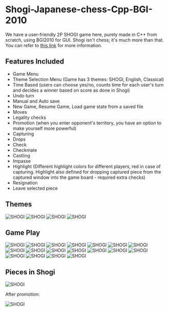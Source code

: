 # Shogi-Japanese-chess-Cpp-BGI-2010

We have a user-friendly 2P SHOGI game here, purely made in C++ from scratch, using BGI2010 for GUI. Shogi isn't chess; it's much more than that. You can refer to [this link](https://en.wikipedia.org/wiki/Shogi) for more information.

## Features Included

- Game Menu
- Theme Selection Menu (Game has 3 themes: SHOGI, English, Classical)
- Time Based (users can choose yes/no, counts time for each user's turn and decides a winner based on score as done in Shogi)
- Undo turn
- Manual and Auto save
- New Game, Resume Game, Load game state from a saved file
- Moves
- Legality checks
- Promotion (when you enter opponent's territory, you have an option to make yourself more powerful)
- Capturing
- Drops
- Check
- Checkmate
- Castling
- Impasse
- Highlight (Different highlight colors for different players, red in case of capturing. Highlight also defined for dropping captured piece from the captured window into the game board - required extra checks)
- Resignation
- Leave selected piece

## Themes

![SHOGI](img/Shogi1.jpg)
![SHOGI](img/Shogi13.jpg)
![SHOGI](img/Shogi15.jpg)
![SHOGI](img/Shogi17.jpg)

## Game Play

![SHOGI](img/Shogi1.jpg)
![SHOGI](img/Shogi2.jpg)
![SHOGI](img/Shogi3.jpg)
![SHOGI](img/Shogi4.jpg)
![SHOGI](img/Shogi5.jpg)
![SHOGI](img/Shogi6.jpg)
![SHOGI](img/Shogi7.jpg)
![SHOGI](img/Shogi8.jpg)
![SHOGI](img/Shogi9.jpg)
![SHOGI](img/Shogi10.jpg)
![SHOGI](img/Shogi11.jpg)
![SHOGI](img/Shogi12.jpg)
![SHOGI](img/Shogi13.jpg)
![SHOGI](img/Shogi.jpg)
![SHOGI](img/Shogi14.jpg)
![SHOGI](img/Shogi15.jpg)
![SHOGI](img/Shogi16.jpg)
![SHOGI](img/Shogi17.jpg)

## Pieces in Shogi

![SHOGI](img/Rule1.png)

After promotion:

![SHOGI](img/Rule2.png)
